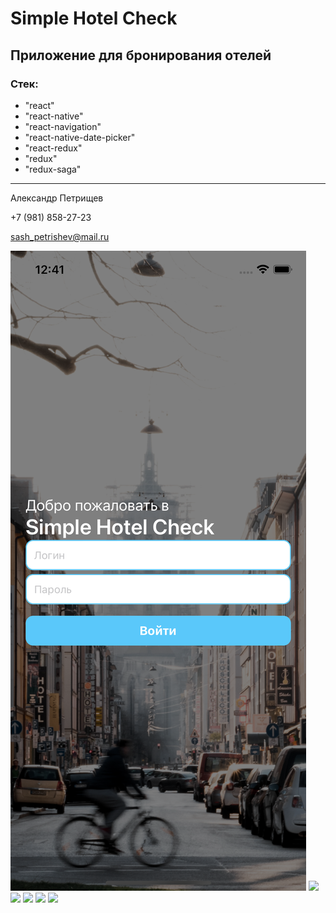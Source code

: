 # Simple Hotel Check

## Приложение для бронирования отелей

### Cтек:

- "react"
- "react-native"
- "react-navigation"
- "react-native-date-picker"
- "react-redux"
- "redux"
- "redux-saga"

---

Александр Петрищев

+7 (981) 858-27-23

sash_petrishev@mail.ru

![](https://github.com/petrishevalexander/BookingLiis2/blob/master/src/assets/screenshots/01.png)
![](https://github.com/petrishevalexander/BookingLiis2/src/assets/screenshots/02.png)
![](https://github.com/petrishevalexander/BookingLiis2/src/assets/screenshots/03.png)
![](https://github.com/petrishevalexander/BookingLiis2/src/assets/screenshots/04.png)
![](https://github.com/petrishevalexander/BookingLiis2/src/assets/screenshots/05.png)
![](https://github.com/petrishevalexander/BookingLiis2/src/assets/screenshots/06.png)
